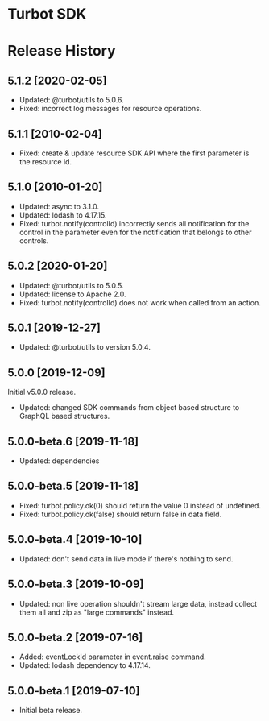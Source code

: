 # Turbot SDK

# Release History

## 5.1.2 [2020-02-05]

- Updated: @turbot/utils to 5.0.6.
- Fixed: incorrect log messages for resource operations.

## 5.1.1 [2010-02-04]

- Fixed: create & update resource SDK API where the first parameter is the resource id.

## 5.1.0 [2010-01-20]

- Updated: async to 3.1.0.
- Updated: lodash to 4.17.15.
- Fixed: turbot.notify(controlId) incorrectly sends all notification for the control in the parameter even for the notification that belongs to other controls.

## 5.0.2 [2020-01-20]

- Updated: @turbot/utils to 5.0.5.
- Updated: license to Apache 2.0.
- Fixed: turbot.notify(controlId) does not work when called from an action.

## 5.0.1 [2019-12-27]

- Updated: @turbot/utils to version 5.0.4.

## 5.0.0 [2019-12-09]

Initial v5.0.0 release.

- Updated: changed SDK commands from object based structure to GraphQL based structures.

## 5.0.0-beta.6 [2019-11-18]

- Updated: dependencies

## 5.0.0-beta.5 [2019-11-18]

- Fixed: turbot.policy.ok(0) should return the value 0 instead of undefined.
- Fixed: turbot.policy.ok(false) should return false in data field.

## 5.0.0-beta.4 [2019-10-10]

- Updated: don't send data in live mode if there's nothing to send.

## 5.0.0-beta.3 [2019-10-09]

- Updated: non live operation shouldn't stream large data, instead collect them all and zip as "large commands" instead.

## 5.0.0-beta.2 [2019-07-16]

- Added: eventLockId parameter in event.raise command.
- Updated: lodash dependency to 4.17.14.

## 5.0.0-beta.1 [2019-07-10]

- Initial beta release.
